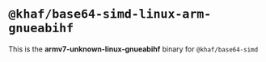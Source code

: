 # `@khaf/base64-simd-linux-arm-gnueabihf`

This is the **armv7-unknown-linux-gnueabihf** binary for `@khaf/base64-simd`
